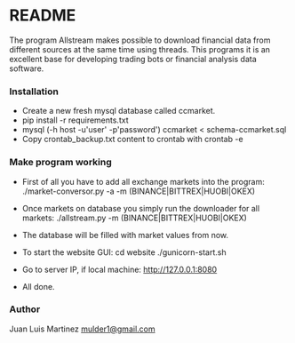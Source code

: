 # README #

The program Allstream makes possible to download financial data from different sources at the same time using threads.
This programs it is an excellent base for developing trading bots or financial analysis data software.

### Installation ###

* Create a new fresh mysql database called ccmarket.
* pip install -r requirements.txt
* mysql (-h host -u'user' -p'password') ccmarket < schema-ccmarket.sql
* Copy crontab_backup.txt content to crontab with crontab -e

### Make program working ###

* First of all you have to add all exchange markets into the program:
  ./market-conversor.py -a -m (BINANCE|BITTREX|HUOBI|OKEX)

* Once markets on database you simply run the downloader for all markets:
  ./allstream.py -m (BINANCE|BITTREX|HUOBI|OKEX)

* The database will be filled with market values from now.

* To start the website GUI:
  cd website
  ./gunicorn-start.sh

* Go to server IP, if local machine: http://127.0.0.1:8080

* All done.

### Author ###

Juan Luis Martinez
mulder1@gmail.com